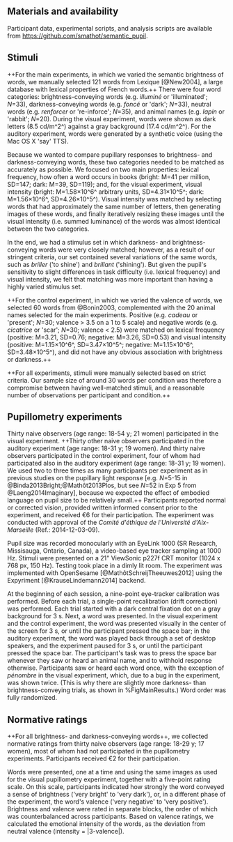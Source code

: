 ## Materials and availability

Participant data, experimental scripts, and analysis scripts are available from <https://github.com/smathot/semantic_pupil>.


## Stimuli

++For the main experiments, in which we varied the semantic brightness of words, we manually selected 121 words from Lexique [@New2004], a large database with lexical properties of French words.++ There were four word categories: brightness-conveying words (e.g. *illuminé* or 'illuminated'; *N*=33), darkness-conveying words (e.g. *foncé* or 'dark'; *N*=33), neutral words (e.g. *renforcer* or 're-inforce'; *N*=35), and animal names (e.g. *lapin* or 'rabbit'; *N*=20). During the visual experiment, words were shown as dark letters (8.5 cd/m^2^) against a gray background (17.4 cd/m^2^). For the auditory experiment, words were generated by a synthetic voice (using the Mac OS X 'say' TTS).

Because we wanted to compare pupillary responses to brightness- and darkness-conveying words, these two categories needed to be matched as accurately as possible. We focused on two main properties: lexical frequency, how often a word occurs in books (bright: M=41 per million, SD=147; dark: M=39, SD=119); and, for the visual experiment, visual intensity (bright: M=1.58×10^6^ arbitrary units, SD=4.31×10^5^; dark: M=1.56×10^6^, SD=4.26×10^5^). Visual intensity was matched by selecting words that had approximately the same number of letters, then generating images of these words, and finally iteratively resizing these images until the visual intensity (i.e. summed luminance) of the words was almost identical between the two categories.

In the end, we had a stimulus set in which darkness- and brightness-conveying words were very closely matched; however, as a result of our stringent criteria, our set contained several variations of the same words, such as *briller* ('to shine') and *brillant* ('shining'). But given the pupil's sensitivity to slight differences in task difficulty (i.e. lexical frequency) and visual intensity, we felt that matching was more important than having a highly varied stimulus set.

++For the control experiment, in which we varied the valence of words, we selected 60 words from @Bonin2003, complemented with the 20 animal names selected for the main experiments. Positive (e.g. *cadeau* or 'present'; *N*=30; valence > 3.5 on a 1 to 5 scale) and negative words (e.g. *cicatrice* or 'scar'; *N*=30; valence < 2.5) were matched on lexical frequency (positive: M=3.21, SD=0.76; negative: M=3.26, SD=0.53) and visual intensity (positive: M=1.15×10^6^, SD=3.47×10^5^; negative: M=1.15×10^6^, SD=3.48×10^5^), and did not have any obvious association with brightness or darkness.++

++For all experiments, stimuli were manually selected based on strict criteria. Our sample size of around 30 words per condition was therefore a compromise between having well-matched stimuli, and a reasonable number of observations per participant and condition.++


## Pupillometry experiments

Thirty naive observers (age range: 18-54 y; 21 women) participated in the visual experiment. ++Thirty other naive observers participated in the auditory experiment (age range: 18-31 y; 19 women). And thirty naive observers participated in the control experiment, four of whom had participated also in the auditory experiment (age range: 18-31 y; 19 women). We used two to three times as many participants per experiment as in previous studies on the pupillary light response [e.g. *N*=5-15 in @Binda2013Bright;@Mathôt2013Plos, but see *N*=52 in Exp 5 from @Laeng2014Imaginary], because we expected the effect of embodied language on pupil size to be relatively small.++ Participants reported normal or corrected vision, provided written informed consent prior to the experiment, and received €6 for their participation. The experiment was conducted with approval of the *Comité d'éthique de l'Université d'Aix-Marseille* (Ref.: 2014-12-03-09).

Pupil size was recorded monocularly with an EyeLink 1000 (SR Research, Missisauga, Ontario, Canada), a video-based eye tracker sampling at 1000 Hz. Stimuli were presented on a 21" ViewSonic p227f CRT monitor (1024 x 768 px, 150 Hz). Testing took place in a dimly lit room. The experiment was implemented with OpenSesame [@MathôtSchreijTheeuwes2012] using the Expyriment [@KrauseLindemann2014] backend.

At the beginning of each session, a nine-point eye-tracker calibration was performed. Before each trial, a single-point recalibration (drift correction) was performed. Each trial started with a dark central fixation dot on a gray background for 3 s. Next, a word was presented. In the visual experiment and the control experiment, the word was presented visually in the center of the screen for 3 s, or until the participant pressed the space bar; in the auditory experiment, the word was played back through a set of desktop speakers, and the experiment paused for 3 s, or until the participant pressed the space bar. The participant's task was to press the space bar whenever they saw or heard an animal name, and to withhold response otherwise. Participants saw or heard each word once, with the exception of *pénombre* in the visual experiment, which, due to a bug in the experiment, was shown twice. (This is why there are slightly more darkness- than brightness-conveying trials, as shown in %FigMainResults.) Word order was fully randomized.


## Normative ratings

++For all brightness- and darkness-conveying words++, we collected normative ratings from thirty naive observers (age range: 18-29 y; 17 women), most of whom had not participated in the pupillometry experiments. Participants received €2 for their participation.

Words were presented, one at a time and using the same images as used for the visual pupillometry experiment, together with a five-point rating scale. On this scale, participants indicated how strongly the word conveyed a sense of brightness ('very bright' to 'very dark'), or, in a different phase of the experiment, the word's valence ('very negative' to 'very positive'). Brightness and valence were rated in separate blocks, the order of which was counterbalanced across participants. Based on valence ratings, we calculated the emotional intensity of the words, as the deviation from neutral valence (intensity = |3-valence|).
